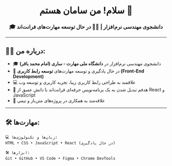 <h1 align="center">سلام! من سامان هستم 👋</h1>
<h3 align="center">🎓 دانشجوی مهندسی نرم‌افزار | 👨‍💻 در حال توسعه مهارت‌های فرانت‌اند</h3>

---

## 🧑‍🎓 درباره من:

- 🎓 دانشجوی مهندسی نرم‌افزار در **دانشگاه ملی مهارت - ساری (امام محمد باقر)**  
- 🌱 در حال یادگیری و توسعه مهارت‌های **توسعه رابط کاربری (Front-End Development)**  
- 💻 علاقمند به طراحی رابط کاربری زیبا، تجربه کاربری و توسعه وب  
- 🚀 هدفم تبدیل شدن به یک برنامه‌نویس حرفه‌ای فرانت‌اند با دانش عمیق از React و JavaScript  
- 🤝 علاقه‌مند به همکاری در پروژه‌های متن‌باز و تیمی

---

## 🛠 مهارت‌ها:

```plaintext
💻 زبان‌ها و تکنولوژی‌ها:
HTML • CSS • JavaScript • React (در حال یادگیری)

🛠 ابزارها:
Git • GitHub • VS Code • Figma • Chrome DevTools
